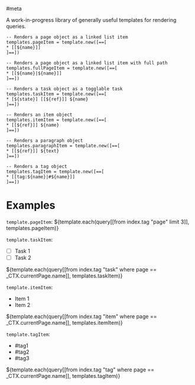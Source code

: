 #meta

A work-in-progress library of generally useful templates for rendering queries.

```space-lua
-- Renders a page object as a linked list item
templates.pageItem = template.new([==[
* [[${name}]]
]==])

-- Renders a page object as a linked list item with full path
templates.fullPageItem = template.new([==[
* [[${name}|${name}]]
]==])

-- Renders a task object as a togglable task
templates.taskItem = template.new([==[
* [${state}] [[${ref}]] ${name}
]==])

-- Renders an item object
templates.itemItem = template.new([==[
* [[${ref}]] ${name}
]==])

-- Renders a paragraph object
templates.paragraphItem = template.new([==[
* [[${ref}]] ${text}
]==])

-- Renders a tag object
templates.tagItem = template.new([==[
* [[tag:${name}|#${name}]]
]==])
```


# Examples
`template.pageItem`:
${template.each(query[[from index.tag "page" limit 3]], templates.pageItem)}

`template.taskItem`:
* [ ] Task 1
* [ ] Task 2

${template.each(query[[from index.tag "task" where page == _CTX.currentPage.name]], templates.taskItem)}

`template.itemItem`:
* Item 1
* Item 2

${template.each(query[[from index.tag "item" where page == _CTX.currentPage.name]], templates.itemItem)}

`template.tagItem`:
* #tag1
* #tag2
* #tag3

${template.each(query[[from index.tag "tag" where page == _CTX.currentPage.name]], templates.tagItem)}